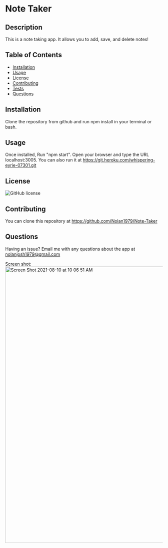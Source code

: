 
# Note Taker

## Description
This is a note taking app. It allows you to add, save, and delete notes!

## Table of Contents
- [Installation](#installation)
- [Usage](#usage)
- [License](#license)
- [Contributing](#contributing)
- [Tests](#tests)
- [Questions](#questions)

## Installation
Clone the repository from github and run npm install in your terminal or bash.

## Usage
Once installed, Run "npm start". Open your browser and type the URL localhost:3005. You can also run it at https://git.heroku.com/whispering-eyrie-07301.git

## License
![GitHub license](https://img.shields.io/badge/license-MIT-blue.svg)

## Contributing
You can clone this repository at https://github.com/Nolan1979/Note-Taker

## Questions
Having an issue? Email me with any questions about the app at nolanjosh1979@gmail.com

Screen shot:<img width="882" alt="Screen Shot 2021-08-10 at 10 06 51 AM" src="https://user-images.githubusercontent.com/53482411/128892195-e2184d74-4acb-442f-b607-7873b2636416.png">
